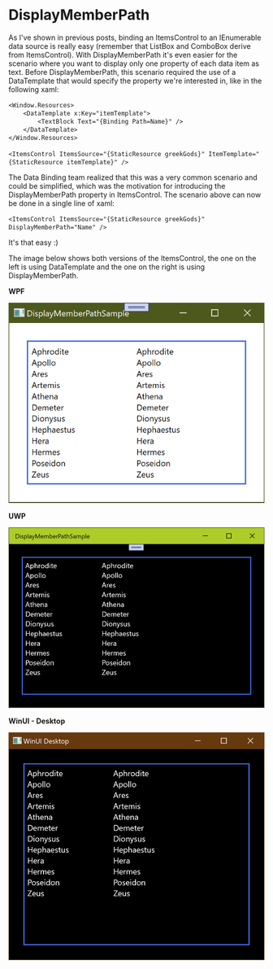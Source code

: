 # DisplayMemberPath

As I've shown in previous posts, binding an ItemsControl to an IEnumerable data source is really easy (remember that ListBox and ComboBox derive from ItemsControl). With DisplayMemberPath it's even easier for the scenario where you want to display only one property of each data item as text. Before DisplayMemberPath, this scenario required the use of a DataTemplate that would specify the property we're interested in, like in the following xaml:

	<Window.Resources>
		<DataTemplate x:Key="itemTemplate">
			<TextBlock Text="{Binding Path=Name}" />
		</DataTemplate>
	</Window.Resources>
	
	<ItemsControl ItemsSource="{StaticResource greekGods}" ItemTemplate="{StaticResource itemTemplate}" />

The Data Binding team realized that this was a very common scenario and could be simplified, which was the motivation for introducing the DisplayMemberPath property in ItemsControl. The scenario above can now be done in a single line of xaml:

	<ItemsControl ItemsSource="{StaticResource greekGods}" DisplayMemberPath="Name" />

It's that easy :)

The image below shows both versions of the ItemsControl, the one on the left is using DataTemplate and the one on the right is using DisplayMemberPath.

**WPF**

![](Images/DisplayMemberPathSample.png)

**UWP**

![](Images/DisplayMemberPathSample-uwp.png)

**WinUI - Desktop**

![](Images/DisplayMemberPathSample-desktop.png)

